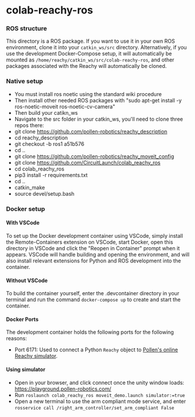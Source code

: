 # colab-reachy-ros

### ROS structure
This directory is a ROS package. If you want to use it in your own ROS environment, clone it into your `catkin_ws/src` directory. Alternatively, if you use the development Docker-Compose setup, it will automatically be mounted as `/home/reachy/catkin_ws/src/colab-reachy-ros`, and other packages associated with the Reachy will automatically be cloned.

### Native setup

- You must install ros noetic using the standard wiki procedure
- Then install other needed ROS packages with "sudo apt-get install -y ros-noetic-moveit ros-noetic-cv-camera"
- Then build your catikn_ws
- Navigate to the src folder in your catkin_ws, you'll need to clone three repos there:
- git clone https://github.com/pollen-robotics/reachy_description
- cd reachy_description
- git checkout -b ros1 a51b576
- cd ..
- git clone https://github.com/pollen-robotics/reachy_moveit_config
- git clone https://github.com/CircuitLaunch/colab_reachy_ros
- cd colab_reachy_ros
- pip3 install -r requirements.txt
- cd ..
- catkin_make
- source devel/setup.bash

### Docker setup
#### With VSCode
To set up the Docker development container using VSCode, simply install the Remote-Containers extension on VSCode, start Docker, open this directory in VSCode and click the "Reopen in Container" prompt when it appears. VSCode will handle building and opening the environment, and will also install relevant extensions for Python and ROS development into the container.

#### Without VSCode
To build the container yourself, enter the .devcontainer directory in your terminal and run the command `docker-compose up` to create and start the container.

#### Docker Ports
The development container holds the following ports for the following reasons:

* Port 6171: Used to connect a Python `Reachy` object to [Pollen's online Reachy simulator](http://playground.pollen-robotics.com).

#### Using simulator
- Open in your browser, and click connect once the unity window loads: https://playground.pollen-robotics.com/
- Run `roslaunch colab_reachy_ros moveit_demo.launch simulator:=true`
- Open a new terminal to use the arm compliant mode service, and enter `rosservice call /right_arm_controller/set_arm_compliant False`
